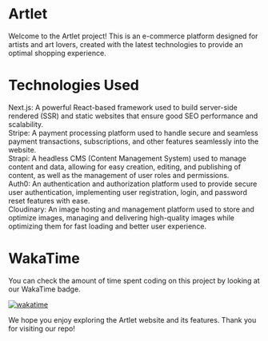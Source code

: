 # Artlet
Welcome to the Artlet project! This is an e-commerce platform designed for artists and art lovers, created with the latest technologies to provide an optimal shopping experience.

# Technologies Used
Next.js: A powerful React-based framework used to build server-side rendered (SSR) and static websites that ensure good SEO performance and scalability. <br/>
Stripe: A payment processing platform used to handle secure and seamless payment transactions, subscriptions, and other features seamlessly into the website. <br/>
Strapi: A headless CMS (Content Management System) used to manage content and data, allowing for easy creation, editing, and publishing of content, as well as the management of user roles and permissions. <br/>
Auth0: An authentication and authorization platform used to provide secure user authentication, implementing user registration, login, and password reset features with ease. <br/>
Cloudinary: An image hosting and management platform used to store and optimize images, managing and delivering high-quality images while optimizing them for fast loading and better user experience. 

# WakaTime
You can check the amount of time spent coding on this project by looking at our WakaTime badge.

<a href="https://wakatime.com/badge/user/b2920e5f-36ff-4c24-bce1-0c8f89c2be46/project/99094f28-1490-4dd9-be07-a7d2d35097de"><img src="https://wakatime.com/badge/user/b2920e5f-36ff-4c24-bce1-0c8f89c2be46/project/99094f28-1490-4dd9-be07-a7d2d35097de.svg" alt="wakatime"></a>

We hope you enjoy exploring the Artlet website and its features. Thank you for visiting our repo!
